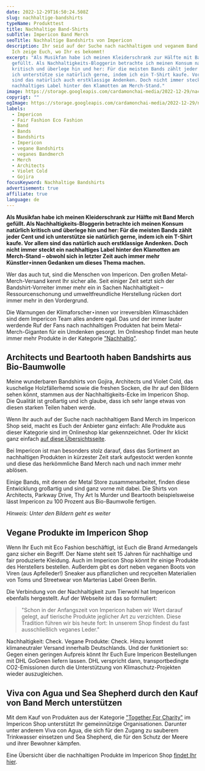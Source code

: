 ```yaml
---
date: 2022-12-29T16:50:24.508Z
slug: nachhaltige-bandshirts
typeName: Produkttest
title: Nachhaltige Band-Shirts
subTitle: Impericon Band Merch
seoTitle: Nachhaltige Bandshirts von Impericon
description: Ihr seid auf der Suche nach nachhaltigem und veganem Band Merch?
  Ich zeige Euch, wo Ihr es bekommt!
excerpt: "Als Musikfan habe ich meinen Kleiderschrank zur Hälfte mit Band Merch
  gefüllt. Als Nachhaltigkeits-Bloggerin betrachte ich meinen Konsum natürlich
  kritisch und überlege hin und her: Für die meisten Bands zählt jeder Cent und
  ich unterstütze sie natürlich gerne, indem ich ein T-Shirt kaufe. Vor allem
  sind das natürlich auch erstklassige Andenken. Doch nicht immer steckt ein
  nachhaltiges Label hinter den Klamotten am Merch-Stand."
image: https://storage.googleapis.com/cardamonchai-media/2022-12-29/nachhaltige-bandshirts-jpg-imagine-181818_755750_1024_768/640.webp
copyrigt: ""
ogImage: https://storage.googleapis.com/cardamonchai-media/2022-12-29/nachhaltige-bandshirts-og-jpg-imagine-181818_74564f_1200_628/640.webp
labels:
  - Impericon
  - Fair Fashion Eco Fashion
  - Band
  - Bands
  - Bandshirts
  - Impericon
  - vegane Bandshirts
  - veganes Bandmerch
  - Merch
  - Architects
  - Violet Cold
  - Gojira
focusKeyword: Nachhaltige Bandshirts
advertisement: true
affiliate: true
language: de
---
```

**Als Musikfan habe ich meinen Kleiderschrank zur Hälfte mit Band Merch gefüllt. Als Nachhaltigkeits-Bloggerin betrachte ich meinen Konsum natürlich kritisch und überlege hin und her: Für die meisten Bands zählt jeder Cent und ich unterstütze sie natürlich gerne, indem ich ein T-Shirt kaufe. Vor allem sind das natürlich auch erstklassige Andenken. Doch nicht immer steckt ein nachhaltiges Label hinter den Klamotten am Merch-Stand – obwohl sich in letzter Zeit auch immer mehr Künstler⋆innen Gedanken um dieses Thema machen.**

Wer das auch tut, sind die Menschen von Impericon. Den großen Metal-Merch-Versand kennt Ihr sicher alle. Seit einiger Zeit setzt sich der Bandshirt-Vorreiter immer mehr ein in Sachen Nachhaltigkeit – Ressourcenschonung und umweltfreundliche Herstellung rücken dort immer mehr in den Vordergrund.

Die Warnungen der Klimaforscher⋆innen vor irreversiblen Klimaschäden sind dem Impericon Team alles andere egal. Das und der immer lauter werdende Ruf der Fans nach nachhaltigen Produkten hat beim Metal-Merch-Giganten für ein Umdenken gesorgt. Im Onlineshop findet man heute immer mehr Produkte in der Kategorie ["Nachhaltig"](https://tidd.ly/3vojKCB).

## Architects und Beartooth haben Bandshirts aus Bio-Baumwolle

Meine wunderbaren Bandshirts von Gojira, Architects und Violet Cold, das kuschelige Holzfällerhemd sowie die freshen Socken, die Ihr auf den Bildern sehen könnt, stammen aus der Nachhaltigkeits-Ecke im Impericon Shop. Die Qualität ist großartig und ich glaube, dass ich sehr lange etwas von diesen starken Teilen haben werde.

Wenn Ihr auch auf der Suche nach nachhaltigem Band Merch im Impericon Shop seid, macht es Euch der Anbieter ganz einfach: Alle Produkte aus dieser Kategorie sind im Onlineshop klar gekennzeichnet. Oder Ihr klickt ganz einfach [auf diese Übersichtsseite](https://tidd.ly/3vojKCB).

Bei Impericon ist man besonders stolz darauf, dass das Sortiment an nachhaltigen Produkten in kürzester Zeit stark aufgestockt werden konnte und diese das herkömmliche Band Merch nach und nach immer mehr ablösen.

Einige Bands, mit denen der Metal Store zusammenarbeitet, finden diese Entwicklung großartig und sind ganz vorne mit dabei. Die Shirts von Architects, Parkway Drive, Thy Art Is Murder und Beartooth beispielsweise lässt Impericon zu 100 Prozent aus Bio-Baumwolle fertigen.

*H﻿inweis: Unter den Bildern geht es weiter*

<Gallery name="nachhaltige-bandshirts-1-2" />

## Vegane Produkte im Impericon Shop

Wenn Ihr Euch mit Eco Fashion beschäftigt, ist Euch die Brand Armedangels ganz sicher ein Begriff. Der Name steht seit 15 Jahren für nachhaltige und fair produzierte Kleidung. Auch im Impericon Shop könnt Ihr einige Produkte des Herstellers bestellen. Außerdem gibt es dort neben veganen Boots von Viren (aus Apfelleder!) Sneaker aus pflanzlichen und recycelten Materialien von Toms und Streetwear von Marterias Label Green Berlin.

Die Verbindung von der Nachhaltigkeit zum Tierwohl hat Impericon ebenfalls hergestellt. Auf der Webseite ist das so formuliert:

> "Schon in der Anfangszeit von Impericon haben wir Wert darauf gelegt, auf tierische Produkte jeglicher Art zu verzichten. Diese Tradition führen wir bis heute fort: In unserem Shop findest du fast ausschließlich veganes Leder."

Nachhaltigkeit: Check. Vegane Produkte: Check. Hinzu kommt klimaneutraler Versand innerhalb Deutschlands. Und der funktioniert so: Gegen einen geringen Aufpreis könnt Ihr Euch Eure Impericon Bestellungen mit DHL GoGreen liefern lassen. DHL verspricht dann, transportbedingte CO2-Emissionen durch die Unterstützung von Klimaschutz-Projekten wieder auszugleichen.

## Viva con Agua und Sea Shepherd durch den Kauf von Band Merch unterstützen

Mit dem Kauf von Produkten aus der Kategorie ["Together For Charity"](https://tidd.ly/3WxTqSy) im Impericon Shop unterstützt Ihr gemeinnützige Organisationen. Darunter unter anderem Viva con Agua, die sich für den Zugang zu sauberem Trinkwasser einsetzen und Sea Shepherd, die für den Schutz der Meere und ihrer Bewohner kämpfen.

Eine Übersicht über die nachhaltigen Produkte im Impericon Shop [findet Ihr hier](https://tidd.ly/3vojKCB).

<Gallery name="nachhaltige-bandshirts-2-1" />